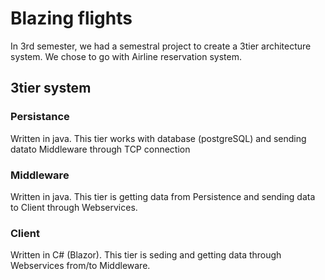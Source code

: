 # Blazing flights
In 3rd semester, we had a semestral project to create a 3tier architecture system. We chose to go with Airline reservation system.

## 3tier system
### Persistance
Written in java. This tier works with database (postgreSQL) and sending datato Middleware through TCP connection
### Middleware
Written in java. This tier is getting data from Persistence and sending data to Client through Webservices.
### Client
Written in C# (Blazor). This tier is seding and getting data through Webservices from/to Middleware.